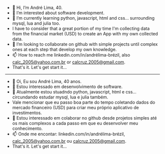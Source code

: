 - 👋 Hi, I’m André Lima, 40.
- 👀 I’m interested about software development.
- 🌱 I’m currently learning python, javascript, html and css... surrounding mysql, lua and julia too.
- I have to consider that a great portion of my time I'm collecting data from the financial market (USD) to create an App with my own collected data.
- 💞️ I’m looking to collaborate on github with simple projects until complex ones at each step that develop my own knowledge. 
- 📫 How to reach me linkedin.com/in/andrélima-brézil, also calc_2005@yahoo.com.br or calcruz.2005@gmail.com.
- That's it. Let's get start it...
- --------------------------------
- 👋 Oi, Eu sou André Lima, 40 anos.
- 👀 Estou interessado em desenvolvimento de software.
- 🌱 Atualmente estou stuadndo python, javascript, html e css... circundando estudar mysql, lua e julia também.
- Vale mencionar que eu passo boa parte do tempo coletando dados do mercado financeiro (USD) para criar meu próprio aplicativo de investimentos.
- 💞️ Estou interessado em colaborar no github desde projetos simples até os mais complexos a cada passo em que eu desenvolver meu conhecimento. 
- 📫 Onde me encontar: linkedin.com/in/andrélima-brézil, calc_2005@yahoo.com.br ou calcruz.2005@gmail.com.
- That's it. Let's get start it...
